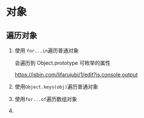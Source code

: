 # 对象





## 遍历对象

1. 使用 `for...in`遍历普通对象

   会遍历到 Object.prototype 可枚举的属性

   https://jsbin.com/lifarujubi/1/edit?js,console,output

2. 使用`Object.keys(obj)`遍历普通对象

3. 使用`for...of`遍历数组对象

4. 

